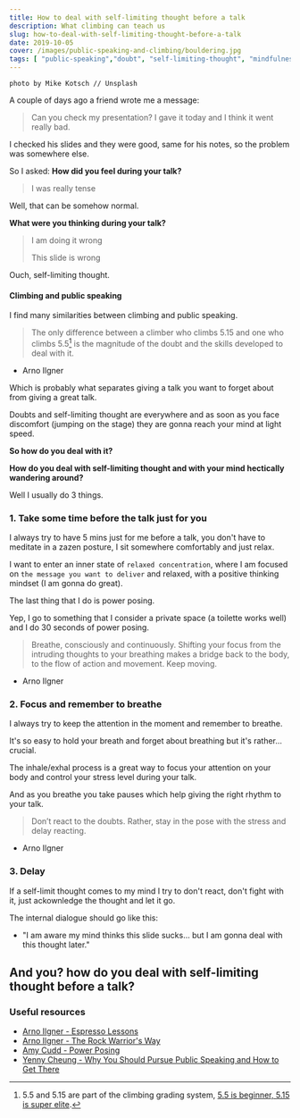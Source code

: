 ```yaml
---
title: How to deal with self-limiting thought before a talk
description: What climbing can teach us
slug: how-to-deal-with-self-limiting-thought-before-a-talk
date: 2019-10-05
cover: /images/public-speaking-and-climbing/bouldering.jpg
tags: [ "public-speaking","doubt", "self-limiting-thought", "mindfulness", "stress"]
---
```


```
photo by Mike Kotsch // Unsplash
```

A couple of days ago a friend wrote me a message:

> Can you check my presentation?
> I gave it today and I think it went really bad.

I checked his slides and they were good, same for his notes, so the problem was somewhere else.

So I asked: **How did you feel during your talk?**

> I was really tense

Well, that can be somehow normal.

**What were you thinking during your talk?**

> I am doing it wrong
>
> This slide is wrong

Ouch, self-limiting thought.

#### Climbing and public speaking

I find many similarities between climbing and public speaking.

> The only difference between a climber who climbs 5.15 and one who climbs 5.5[^1] is the magnitude of the doubt and the skills developed to deal with it.
>
- Arno Ilgner

Which is probably what separates giving a talk you want to forget about from giving a great talk.

Doubts and self-limiting thought are everywhere and as soon as you face discomfort (jumping on the stage) they are gonna reach your mind at light speed.

**So how do you deal with it?**

**How do you deal with self-limiting thought and with your mind hectically wandering around?**

Well I usually do 3 things.

### 1. Take some time before the talk just for you

I always try to have 5 mins just for me before a talk, you don't have to meditate in a zazen posture, I sit somewhere comfortably and just relax.

I want to enter an inner state of `relaxed concentration`, where I am focused on `the message you want to deliver` and relaxed, with a positive thinking mindset (I am gonna do great).

The last thing that I do is power posing.

Yep,  I go to something that I consider a private space (a toilette works well) and I do 30 seconds of power posing.

> Breathe, consciously and continuously. Shifting your focus from the intruding thoughts to your breathing makes a bridge back to the body, to the flow of action and movement. Keep moving.
>
- Arno Ilgner

### 2. Focus and remember to breathe

I always try to keep the attention in the moment and remember to breathe.

It's so easy to hold your breath and forget about breathing but it's rather... crucial.

The inhale/exhal process is a great way to focus your attention on your body and control your stress level during your talk.

And as you breathe you take pauses which help giving the right rhythm to your talk.

> Don’t react to the doubts. Rather, stay in the pose with the stress and delay reacting.
>
- Arno Ilgner

### 3. Delay

If a self-limit thought comes to my mind I try to don't react, don't fight with it, just ackownledge the thought and let it go.

The internal dialogue should go like this:

- "I am aware my mind thinks this slide sucks... but I am gonna deal with this thought later."

## And you? how do you deal with self-limiting thought before a talk?

### Useful resources

- [Arno Ilgner - Espresso Lessons](https://www.goodreads.com/book/show/7292000-espresso-lessons)
- [Arno Ilgner - The Rock Warrior's Way](https://www.goodreads.com/book/show/501200.The_Rock_Warrior_s_Way)
- [Amy Cudd - Power Posing](https://www.ted.com/talks/amy_cuddy_your_body_language_shapes_who_you_are?language=en)
- [Yenny Cheung - Why You Should Pursue Public Speaking and How to Get There](https://www.youtube.com/watch?v=a5WIMg5sunw)

[^1]: 5.5 and 5.15 are part of the climbing grading system, [5.5 is beginner, 5.15 is super elite](https://www.guidedolomiti.com/en/rock-climbing-grades/).
